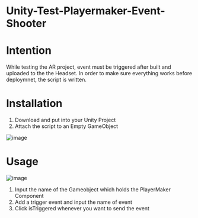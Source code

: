 # Unity-Test-Playermaker-Event-Shooter

# Intention

While testing the AR project, event must be triggered after built and uploaded to the the Headset.
In order to make sure everything works before deploymnet, the script is written.

# Installation
1. Download and put into your Unity Project
2. Attach the script to an Empty GameObject

![image](https://github.com/Alfredhana/Unity-Test-Playermaker-Event-Shooter/assets/5700698/29c674db-bea5-4693-b172-291f12d1ec9d)


# Usage
![image](https://github.com/Alfredhana/Unity-Test-Playermaker-Event-Shooter/assets/5700698/e961e5ec-9148-458c-b6b0-6dbf18315979)

1. Input the name of the Gameobject which holds the PlayerMaker Component
2. Add a trigger event and input the name of event
3. Click isTriggered whenever you want to send the event

